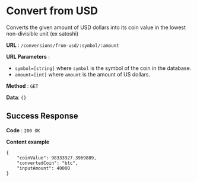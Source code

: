 # Convert from USD

Converts the given amount of USD dollars into its coin value in the lowest non-divisible unit (ex satoshi)

**URL** : `/conversions/from-usd/:symbol/:amount`

**URL Parameters** : 
 - `symbol=[string]` where `symbol` is the symbol of the coin in the database.
 - `amount=[int]` where `amount` is the amount of US dollars.

**Method** : `GET`

**Data**: `{}`

## Success Response

**Code** : `200 OK`

**Content example**

```text
{
    "coinValue": 98333927.3969889,
    "convertedCoin": "btc",
    "inputAmount": 40000
}
```